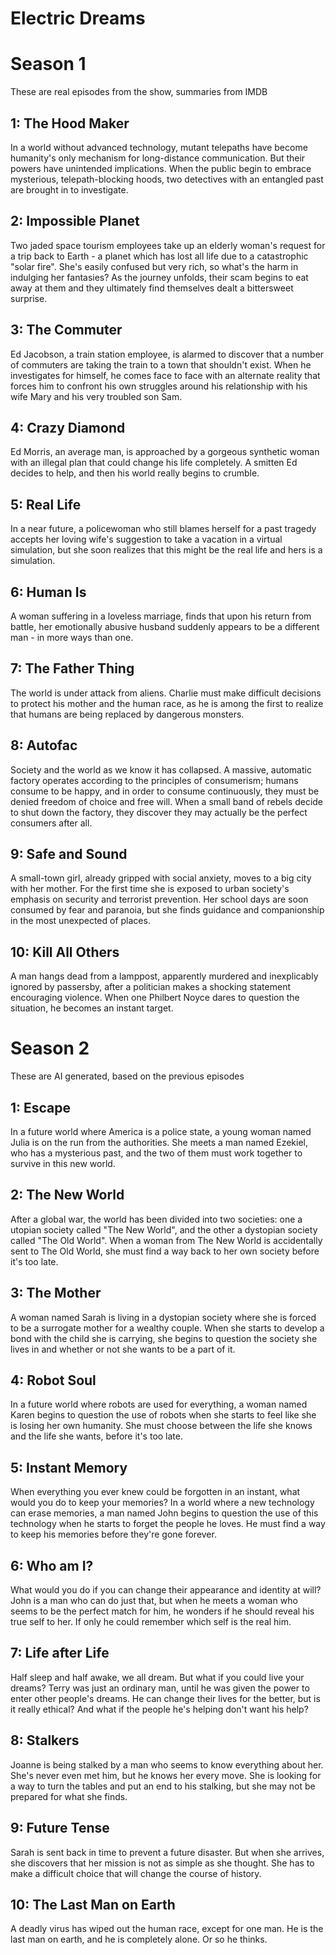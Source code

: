 # Electric Dreams

# Season 1

These are real episodes from the show, summaries from IMDB

## 1: The Hood Maker

In a world without advanced technology, mutant telepaths have become humanity's only mechanism for long-distance communication. But their powers have unintended implications. When the public begin to embrace mysterious, telepath-blocking hoods, two detectives with an entangled past are brought in to investigate.

## 2: Impossible Planet

Two jaded space tourism employees take up an elderly woman's request for a trip back to Earth - a planet which has lost all life due to a catastrophic "solar fire". She's easily confused but very rich, so what's the harm in indulging her fantasies? As the journey unfolds, their scam begins to eat away at them and they ultimately find themselves dealt a bittersweet surprise.

## 3: The Commuter

Ed Jacobson, a train station employee, is alarmed to discover that a number of commuters are taking the train to a town that shouldn't exist. When he investigates for himself, he comes face to face with an alternate reality that forces him to confront his own struggles around his relationship with his wife Mary and his very troubled son Sam.

## 4: Crazy Diamond

Ed Morris, an average man, is approached by a gorgeous synthetic woman with an illegal plan that could change his life completely. A smitten Ed decides to help, and then his world really begins to crumble.

## 5: Real Life

In a near future, a policewoman who still blames herself for a past tragedy accepts her loving wife's suggestion to take a vacation in a virtual simulation, but she soon realizes that this might be the real life and hers is a simulation.

## 6: Human Is

A woman suffering in a loveless marriage, finds that upon his return from battle, her emotionally abusive husband suddenly appears to be a different man - in more ways than one.

## 7: The Father Thing

The world is under attack from aliens. Charlie must make difficult decisions to protect his mother and the human race, as he is among the first to realize that humans are being replaced by dangerous monsters.

## 8: Autofac

Society and the world as we know it has collapsed. A massive, automatic factory operates according to the principles of consumerism; humans consume to be happy, and in order to consume continuously, they must be denied freedom of choice and free will. When a small band of rebels decide to shut down the factory, they discover they may actually be the perfect consumers after all.

## 9: Safe and Sound

A small-town girl, already gripped with social anxiety, moves to a big city with her mother. For the first time she is exposed to urban society's emphasis on security and terrorist prevention. Her school days are soon consumed by fear and paranoia, but she finds guidance and companionship in the most unexpected of places.

## 10: Kill All Others

A man hangs dead from a lamppost, apparently murdered and inexplicably ignored by passersby, after a politician makes a shocking statement encouraging violence. When one Philbert Noyce dares to question the situation, he becomes an instant target.

# Season 2
These are AI generated, based on the previous episodes

## 1: Escape

In a future world where America is a police state, a young woman named Julia is on the run from the authorities. She meets a man named Ezekiel, who has a mysterious past, and the two of them must work together to survive in this new world.

## 2: The New World

After a global war, the world has been divided into two societies: one a utopian society called "The New World", and the other a dystopian society called "The Old World". When a woman from The New World is accidentally sent to The Old World, she must find a way back to her own society before it's too late.

## 3: The Mother

A woman named Sarah is living in a dystopian society where she is forced to be a surrogate mother for a wealthy couple. When she starts to develop a bond with the child she is carrying, she begins to question the society she lives in and whether or not she wants to be a part of it.

## 4: Robot Soul

In a future world where robots are used for everything, a woman named Karen begins to question the use of robots when she starts to feel like she is losing her own humanity. She must choose between the life she knows and the life she wants, before it's too late.

## 5: Instant Memory

When everything you ever knew could be forgotten in an instant, what would you do to keep your memories? In a world where a new technology can erase memories, a man named John begins to question the use of this technology when he starts to forget the people he loves. He must find a way to keep his memories before they're gone forever.

## 6: Who am I?

What would you do if you can change their appearance and identity at will? John is a man who can do just that, but when he meets a woman who seems to be the perfect match for him, he wonders if he should reveal his true self to her. If only he could remember which self is the real him.

## 7: Life after Life

Half sleep and half awake, we all dream. But what if you could live your dreams? Terry was just an ordinary man, until he was given the power to enter other people's dreams. He can change their lives for the better, but is it really ethical? And what if the people he's helping don't want his help?

## 8: Stalkers

Joanne is being stalked by a man who seems to know everything about her. She's never even met him, but he knows her every move. She is looking for a way to turn the tables and put an end to his stalking, but she may not be prepared for what she finds.

## 9: Future Tense

Sarah is sent back in time to prevent a future disaster. But when she arrives, she discovers that her mission is not as simple as she thought. She has to make a difficult choice that will change the course of history.

## 10: The Last Man on Earth

A deadly virus has wiped out the human race, except for one man. He is the last man on earth, and he is completely alone. Or so he thinks. 
